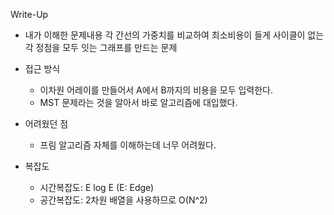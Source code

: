 Write-Up
* 내가 이해한 문제내용
각 간선의 가중치를 비교하여 최소비용이 들게 사이클이 없는 각 정점을 모두 잇는 그래프를 만드는 문제


* 접근 방식
    *  이차원 어레이를 만들어서 A에서 B까지의 비용을 모두 입력한다.
    *  MST 문제라는 것을 알아서 바로 알고리즘에 대입했다.

* 어려웠던 점
    * 프림 알고리즘 자체를 이해하는데 너무 어려웠다.

* 복잡도
    * 시간복잡도: E log E (E: Edge)
    * 공간복잡도: 2차원 배열을 사용하므로 O(N^2)



